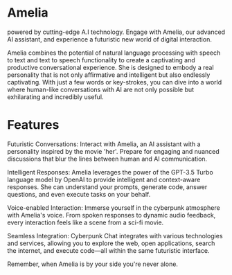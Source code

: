 



# Amelia
powered by cutting-edge A.I technology. Engage with Amelia, our advanced AI assistant, and experience a futuristic new world of digital interaction.

Amelia combines the potential of natural language processing with speech to text and text to speech functionality to create a captivating and productive conversational experience. 
She is designed to embody a real personality that is not only affirmative and intelligent but also endlessly captivating. 
With just a few words or key-strokes, you can dive into a world where human-like conversations with AI are not only possible but exhilarating and incredibly useful.

# Features
Futuristic Conversations: Interact with Amelia, an AI assistant with a personality inspired by the movie 'her'. Prepare for engaging and nuanced discussions that blur the lines between human and AI communication.

Intelligent Responses: 
Amelia leverages the power of the GPT-3.5 Turbo language model by OpenAI to provide intelligent and context-aware responses. She can understand your prompts, generate code, answer questions, and even execute tasks on your behalf.

Voice-enabled Interaction:
Immerse yourself in the cyberpunk atmosphere with Amelia's voice. From spoken responses to dynamic audio feedback, every interaction feels like a scene from a sci-fi movie.

Seamless Integration:
Cyberpunk Chat integrates with various technologies and services, allowing you to explore the web, open applications, search the internet, and execute code—all within the same futuristic interface.

Remember, when Amelia is by your side you're never alone.
